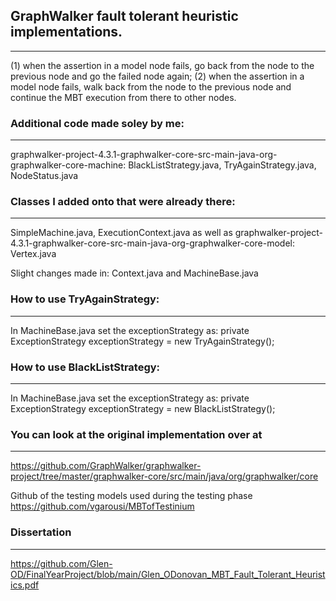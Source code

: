 ## GraphWalker fault tolerant heuristic implementations.
----------------------------------------
(1) when the assertion in a model node fails, go back from the node to the previous node and go the failed node again; 
(2) when the assertion in a model node fails, walk back from the node to the previous node and continue the MBT execution from there to other nodes.

### Additional code made soley by me:
-------------
graphwalker-project-4.3.1-graphwalker-core-src-main-java-org-graphwalker-core-machine:
BlackListStrategy.java, TryAgainStrategy.java, NodeStatus.java

### Classes I added onto that were already there:
-----------------
SimpleMachine.java, ExecutionContext.java
as well as graphwalker-project-4.3.1-graphwalker-core-src-main-java-org-graphwalker-core-model:
Vertex.java

Slight changes made in:
Context.java and MachineBase.java

### How to use TryAgainStrategy:
------------------
In MachineBase.java set the exceptionStrategy as:
private ExceptionStrategy exceptionStrategy = new TryAgainStrategy();

### How to use BlackListStrategy:
---------------------
In MachineBase.java set the exceptionStrategy as:
private ExceptionStrategy exceptionStrategy = new BlackListStrategy();


### You can look at the original implementation over at 
---------------------------------
https://github.com/GraphWalker/graphwalker-project/tree/master/graphwalker-core/src/main/java/org/graphwalker/core

Github of the testing models used during the testing phase https://github.com/vgarousi/MBTofTestinium

### Dissertation
-----------------
https://github.com/Glen-OD/FinalYearProject/blob/main/Glen_ODonovan_MBT_Fault_Tolerant_Heuristics.pdf
